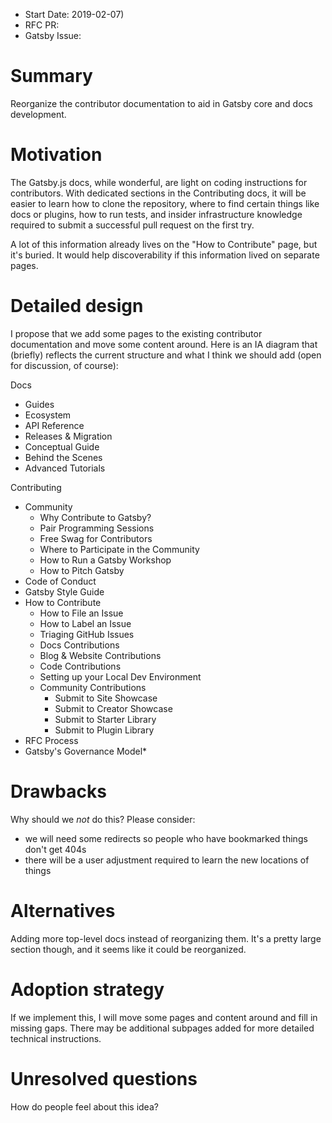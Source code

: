 - Start Date: 2019-02-07)
- RFC PR: 
- Gatsby Issue:

# Summary

Reorganize the contributor documentation to aid in Gatsby core and docs development.

# Motivation

The Gatsby.js docs, while wonderful, are light on coding instructions for contributors. With dedicated sections in the Contributing docs, it will be easier to learn how to clone the repository, where to find certain things like docs or plugins, how to run tests, and insider infrastructure knowledge required to submit a successful pull request on the first try.

A lot of this information already lives on the "How to Contribute" page, but it's buried. It would help discoverability if this information lived on separate pages.

# Detailed design

I propose that we add some pages to the existing contributor documentation and move some content around. Here is an IA diagram that (briefly) reflects the current structure and what I think we should add (open for discussion, of course):

Docs
- Guides
- Ecosystem
- API Reference
- Releases & Migration
- Conceptual Guide
- Behind the Scenes
- Advanced Tutorials

Contributing
- Community
    - Why Contribute to Gatsby?
    - Pair Programming Sessions
    - Free Swag for Contributors
    - Where to Participate in the Community
    - How to Run a Gatsby Workshop
    - How to Pitch Gatsby
- Code of Conduct
- Gatsby Style Guide
- How to Contribute
    * How to File an Issue
    * How to Label an Issue
    * Triaging GitHub Issues
    * Docs Contributions
    * Blog & Website Contributions
    * Code Contributions
    * Setting up your Local Dev Environment
    * Community Contributions
        - Submit to Site Showcase
        - Submit to Creator Showcase
        - Submit to Starter Library
        - Submit to Plugin Library
- RFC Process
- Gatsby's Governance Model*

# Drawbacks

Why should we *not* do this? Please consider:

- we will need some redirects so people who have bookmarked things don't get 404s
- there will be a user adjustment required to learn the new locations of things

# Alternatives

Adding more top-level docs instead of reorganizing them. It's a pretty large section though, and it seems like it could be reorganized.

# Adoption strategy

If we implement this, I will move some pages and content around and fill in missing gaps. There may be additional subpages added for more detailed technical instructions.

# Unresolved questions

How do people feel about this idea? 
